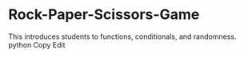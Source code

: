 # Rock-Paper-Scissors-Game
This introduces students to functions, conditionals, and randomness.  python Copy Edit
